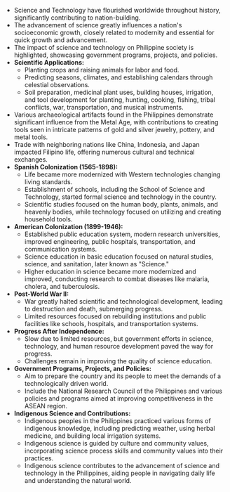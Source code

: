- Science and Technology have flourished worldwide throughout history, significantly contributing to nation-building.
- The advancement of science greatly influences a nation's socioeconomic growth, closely related to modernity and essential for quick growth and advancement.
- The impact of science and technology on Philippine society is highlighted, showcasing government programs, projects, and policies.
- **Scientific Applications:**
  - Planting crops and raising animals for labor and food.
  - Predicting seasons, climates, and establishing calendars through celestial observations.
  - Soil preparation, medicinal plant uses, building houses, irrigation, and tool development for planting, hunting, cooking, fishing, tribal conflicts, war, transportation, and musical instruments.
- Various archaeological artifacts found in the Philippines demonstrate significant influence from the Metal Age, with contributions to creating tools seen in intricate patterns of gold and silver jewelry, pottery, and metal tools.
- Trade with neighboring nations like China, Indonesia, and Japan impacted Filipino life, offering numerous cultural and technical exchanges.
- **Spanish Colonization (1565-1898):**
  - Life became more modernized with Western technologies changing living standards.
  - Establishment of schools, including the School of Science and Technology, started formal science and technology in the country.
  - Scientific studies focused on the human body, plants, animals, and heavenly bodies, while technology focused on utilizing and creating household tools.
- **American Colonization (1899-1946):**
  - Established public education system, modern research universities, improved engineering, public hospitals, transportation, and communication systems.
  - Science education in basic education focused on natural studies, science, and sanitation, later known as "Science."
  - Higher education in science became more modernized and improved, conducting research to combat diseases like malaria, cholera, and tuberculosis.
- **Post-World War II:**
  - War greatly halted scientific and technological development, leading to destruction and death, submerging progress.
  - Limited resources focused on rebuilding institutions and public facilities like schools, hospitals, and transportation systems.
- **Progress After Independence:**
  - Slow due to limited resources, but government efforts in science, technology, and human resource development paved the way for progress.
  - Challenges remain in improving the quality of science education.
- **Government Programs, Projects, and Policies:**
  - Aim to prepare the country and its people to meet the demands of a technologically driven world.
  - Include the National Research Council of the Philippines and various policies and programs aimed at improving competitiveness in the ASEAN region.
- **Indigenous Science and Contributions:**
  - Indigenous peoples in the Philippines practiced various forms of indigenous knowledge, including predicting weather, using herbal medicine, and building local irrigation systems.
  - Indigenous science is guided by culture and community values, incorporating science process skills and community values into their practices.
  - Indigenous science contributes to the advancement of science and technology in the Philippines, aiding people in navigating daily life and understanding the natural world.